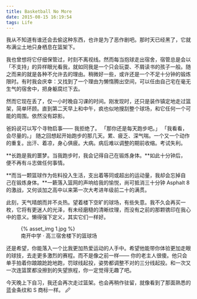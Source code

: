 ```yaml
---
title: Basketball No More
date: 2015-08-15 16:19:54
tags: Life
---
```


我从不知道有谁还会去偷这种东西，也许是为了恶作剧吧。那时天已经黑了，它就布满尘土地只身栖息在篮架下。

我也曾想将它仔细保管过，时刻不离视线。然而每当抱球走出宿舍，宿管总是会以「不支持」的异样眼光看我，就如同我是一个只会玩耍、不屑读书的孩子一般。随之而来的就是各种不允许去的理由。稍微好一些，或许还是一个不足十分钟的锻炼限时。有时我会庆幸：又找到了一个理由为懒惰腾出空间，可以任由自己宅在毫无生气的宿舍中，把身躯腐烂下去。

然而它现在丢了，仅一小时晚自习课的时间。刚发现时，还只是装作镇定地走过篮架，简单环顾。直到第二天早上和中午，疯也似地搜刮整个球场，和它任何一个可能的周围。依然没有踪影。

爸妈说可以写个寻物启事—— 我拒绝了。
「那你还是每天跑步吧。」
「我看看，会尽量的。」
随之回想起开始跑步的那几天。累、疲乏、深气喘。一个又一个动作的重复。出汗、着凉，身心俱疲。大病。病后难以调整的期前收缩。考试失利。

**长跑是我的噩梦。当我跑步时，我会记得自己在锻炼身体。**如此十分钟后，便不再有斗志做任何事情。

**而当一颗篮球作为佐料投入生活，支出着等同或超出的运动量，我却会忘掉自己在锻炼身体。**一簌落入篮网的声响给我的愉悦，尚可抵消三十分钟 Asphalt 8 的激战，又何谈加之高中以来第一次大考进年级前二十的满贯。

此刻，天气晴朗而并不炎热。望着楼下空旷的球场，有些失意。我不久会再买一枚，它将有更迷人的光泽，有未经磨糙的清晰纹理，而没有之前的那颗镌印在我心中的意义。懒得强下定义，其实它们一样好。

<figure>
    {% asset_img 1.jpg %}
    <figcaption>南开中学 · 高三宿舍楼下的篮球场</figcaption>
</figure>

还是希望，你能落入一个比我更加热爱运动的人手中。希望他能带你体验更加走眼的球技，去走更多激烈的赛程。而不是像之前一样—— 你的老主人很傻。他只会单手拍着你踉踉跄跄地跑，罚球线起投，姿势都调整不对的三分线起投。和一次又一次连篮筐都没擦到的失望旅程，你一定觉得无趣了吧。

今天晚上下自习，我还会再次走过篮架。也会再稍作驻留，就像看到了那面熟悉的蓝金条纹和 S 商标一样。 🖉